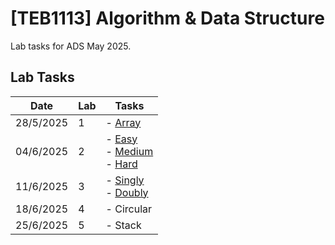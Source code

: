 # **[TEB1113]** Algorithm & Data Structure

Lab tasks for ADS May 2025.

## Lab Tasks

| Date      | Lab | Tasks                                                                                 |
| --------- | --- | ------------------------------------------------------------------------------------- |
| 28/5/2025 | 1   | - [Array](./L1/Array.cpp.cpp)                                                         |
| 04/6/2025 | 2   | - [Easy](./L2/Easy.cpp) <br> - [Medium](./L2/Medium.cpp) <br> - [Hard](./L2/Hard.cpp) |
| 11/6/2025 | 3   | - [Singly](./L3/Singly.cpp) <br> - [Doubly](./L3/Doubly.cpp)                          |
| 18/6/2025 | 4   | - Circular                                                                            |
| 25/6/2025 | 5   | - Stack                                                                               |
